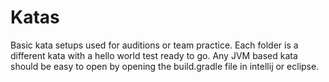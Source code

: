 # Katas 

Basic kata setups used for auditions or team practice. Each folder is a different kata with a hello world test ready to go. Any JVM based kata should be easy to open by opening the build.gradle file in intellij or eclipse.